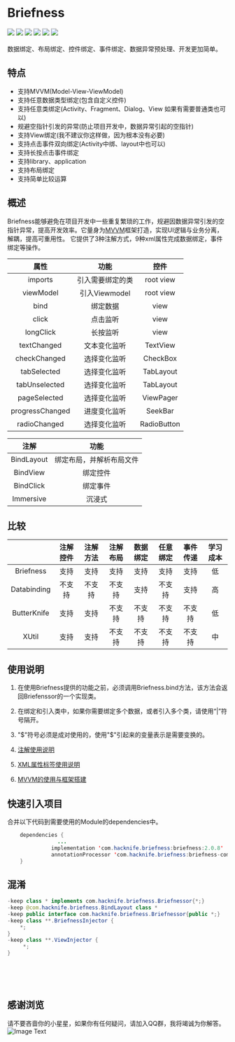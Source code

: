 # Briefness
[![](https://img.shields.io/badge/platform-android-orange.svg)](https://github.com/hacknife) [![](https://img.shields.io/badge/language-java-yellow.svg)](https://github.com/hacknife) [![](https://img.shields.io/badge/Jcenter-2.0.8-brightgreen.svg)](https://jcenter.bintray.com/com/hacknife/briefness/) [![](https://img.shields.io/badge/build-passing-brightgreen.svg)](https://github.com/hacknife) [![](https://img.shields.io/badge/license-apache--2.0-green.svg)](https://github.com/hacknife) [![](https://img.shields.io/badge/api-11+-green.svg)](https://github.com/hacknife)<br/><br/>
数据绑定、布局绑定、控件绑定、事件绑定、数据异常预处理、开发更加简单。
## 特点
* 支持MVVM(Model-View-ViewModel)
* 支持任意数据类型绑定(包含自定义控件)
* 支持任意类绑定(Activity、Fragment、Dialog、View 如果有需要普通类也可以)
* 规避空指针引发的异常(防止项目开发中，数据异常引起的空指针)
* 支持View绑定(我不建议你这样做，因为根本没有必要)
* 支持点击事件双向绑定(Activity中绑、layout中也可以)
* 支持长按点击事件绑定
* 支持library、application
* 支持布局绑定
* 支持简单比较运算
## 概述
Briefness能够避免在项目开发中一些重复繁琐的工作，规避因数据异常引发的空指针异常，提高开发效率。它量身为[MVVM](https://baike.baidu.com/item/MVVM)框架打造，实现UI逻辑与业务分离，解耦，提高可重用性。
它提供了3种注解方式，9种xml属性完成数据绑定，事件绑定等操作。

|属性|功能|控件|
|:------:|:------:|:------:|
|imports|引入需要绑定的类|root view|
|viewModel|引入Viewmodel|root view|
|bind|绑定数据|view|
|click|点击监听|view|
|longClick|长按监听|view| 
|textChanged|文本变化监听|TextView|
|checkChanged|选择变化监听|CheckBox|
|tabSelected|选择变化监听|TabLayout|
|tabUnselected|选择变化监听|TabLayout|
|pageSelected|选择变化监听|ViewPager|
|progressChanged|进度变化监听|SeekBar|
|radioChanged|选择变化监听|RadioButton|


|注解|功能|
|:------:|:------:|
|BindLayout|绑定布局，并解析布局文件|
|BindView|绑定控件|
|BindClick|绑定事件|
|Immersive|沉浸式|
## 比较
||注解控件|注解方法|注解布局|数据绑定|任意绑定|事件传递|学习成本|
|:------:|:------:|:------:|:------:|:------:|:------:|:------:|:------:|
|Briefness|支持|支持|支持|支持|支持|支持|低|
|Databinding|不支持|不支持|不支持|支持|不支持|支持|高|
|ButterKnife|支持|支持|不支持|不支持|不支持|不支持|低|
|XUtil|支持|支持|不支持|不支持|不支持|不支持|中|
## 使用说明
1. 在使用Briefness提供的功能之前，必须调用Briefness.bind方法，该方法会返回Briefenssor的一个实现类。

2. 在绑定和引入类中，如果你需要绑定多个数据，或者引入多个类，请使用“|”符号隔开。

3. "$"符号必须是成对使用的，使用"$"引起来的变量表示是需要变换的。

4. [注解使用说明](https://github.com/hacknife/briefness/blob/master/doc/tutorial_annotation.md)

5. [XML属性标签使用说明](https://github.com/hacknife/briefness/blob/master/doc/tutorial_xml.md)

6. [MVVM的使用与框架搭建](https://www.jianshu.com/p/2f60736b6900)
## 快速引入项目
合并以下代码到需要使用的Module的dependencies中。
```Java
	dependencies {
                ...
              implementation 'com.hacknife.briefness:briefness:2.0.8'
    	      annotationProcessor 'com.hacknife.briefness:briefness-compiler:2.0.8'
	}
```
## 混淆
```Java
-keep class * implements com.hacknife.briefness.Briefnessor{*;}
-keep @com.hacknife.briefness.BindLayout class *
-keep public interface com.hacknife.briefness.Briefnessor{public *;}
-keep class **.BriefnessInjector {
    *;
}
-keep class **.ViewInjector {
     *;
}
```
<br><br><br>
## 感谢浏览
请不要吝啬你的小星星，如果你有任何疑问，请加入QQ群，我将竭诚为你解答。
<br>
![Image Text](https://github.com/hacknife/CarouselBanner/blob/master/qq_group.png)
